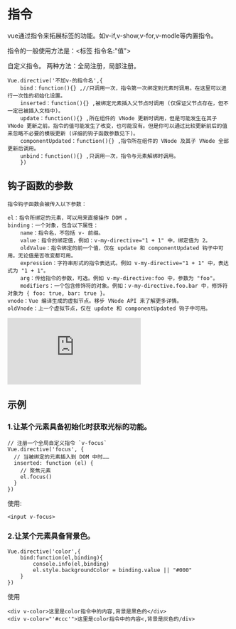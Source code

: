 # 指令

vue通过指令来拓展标签的功能。如v-if,v-show,v-for,v-modle等内置指令。

指令的一般使用方法是：<标签 指令名:"值">

自定义指令。
两种方法：全局注册，局部注册。
```
Vue.directive('不加v-的指令名',{
	bind：function(){} ,//只调用一次，指令第一次绑定到元素时调用。在这里可以进行一次性的初始化设置。
	inserted：function(){} ,被绑定元素插入父节点时调用 (仅保证父节点存在，但不一定已被插入文档中)。
	update：function(){} ,所在组件的 VNode 更新时调用，但是可能发生在其子 VNode 更新之前。指令的值可能发生了改变，也可能没有。但是你可以通过比较更新前后的值来忽略不必要的模板更新 (详细的钩子函数参数见下)。
	componentUpdated：function(){} ,指令所在组件的 VNode 及其子 VNode 全部更新后调用。
	unbind：function(){} ,只调用一次，指令与元素解绑时调用。
	})
```

## 钩子函数的参数
```
指令钩子函数会被传入以下参数：

el：指令所绑定的元素，可以用来直接操作 DOM 。
binding：一个对象，包含以下属性：
	name：指令名，不包括 v- 前缀。
	value：指令的绑定值，例如：v-my-directive="1 + 1" 中，绑定值为 2。
	oldValue：指令绑定的前一个值，仅在 update 和 componentUpdated 钩子中可用。无论值是否改变都可用。
	expression：字符串形式的指令表达式。例如 v-my-directive="1 + 1" 中，表达式为 "1 + 1"。
	arg：传给指令的参数，可选。例如 v-my-directive:foo 中，参数为 "foo"。
	modifiers：一个包含修饰符的对象。例如：v-my-directive.foo.bar 中，修饰符对象为 { foo: true, bar: true }。
vnode：Vue 编译生成的虚拟节点。移步 VNode API 来了解更多详情。
oldVnode：上一个虚拟节点，仅在 update 和 componentUpdated 钩子中可用。
```
![vue的文档](https://cn.vuejs.org/v2/guide/custom-directive.html)


## 示例
### 1.让某个元素具备初始化时获取光标的功能。
```
// 注册一个全局自定义指令 `v-focus`
Vue.directive('focus', {
  // 当被绑定的元素插入到 DOM 中时……
  inserted: function (el) {
    // 聚焦元素
    el.focus()
  }
})
```

使用:
```
<input v-focus>
```
### 2.让某个元素具备背景色。

```
Vue.directive('color',{
	bind:function(el,binding){
		console.info(el,binding)
		el.style.backgroundColor = binding.value || "#000"
	}
})
```
使用
```
<div v-color>这里是color指令中的内容,背景是黑色的</div>
<div v-color="'#ccc'">这里是color指令中的内容<,背景是灰色的/div>
```